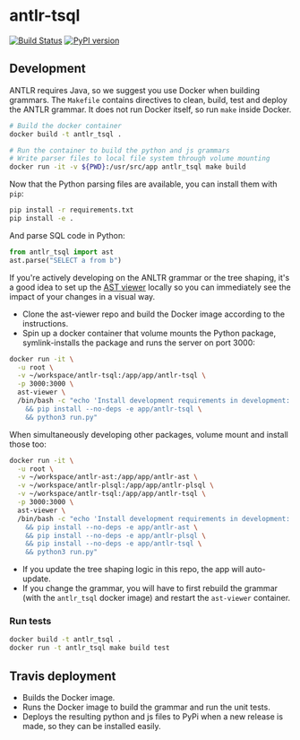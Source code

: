 # antlr-tsql

[![Build Status](https://travis-ci.org/datacamp/antlr-tsql.svg?branch=master)](https://travis-ci.org/datacamp/antlr-tsql)
[![PyPI version](https://badge.fury.io/py/antlr-tsql.svg)](https://badge.fury.io/py/antlr-tsql)

## Development

ANTLR requires Java, so we suggest you use Docker when building grammars. The `Makefile` contains directives to clean, build, test and deploy the ANTLR grammar. It does not run Docker itself, so run `make` inside Docker.

```bash
# Build the docker container
docker build -t antlr_tsql .

# Run the container to build the python and js grammars
# Write parser files to local file system through volume mounting
docker run -it -v ${PWD}:/usr/src/app antlr_tsql make build
```

Now that the Python parsing files are available, you can install them with `pip`:

```bash
pip install -r requirements.txt
pip install -e .
```

And parse SQL code in Python:

```python
from antlr_tsql import ast
ast.parse("SELECT a from b")
```

If you're actively developing on the ANLTR grammar or the tree shaping, it's a good idea to set up the [AST viewer](https://github.com/datacamp/ast-viewer) locally so you can immediately see the impact of your changes in a visual way.

- Clone the ast-viewer repo and build the Docker image according to the instructions.
- Spin up a docker container that volume mounts the Python package, symlink-installs the package and runs the server on port 3000:

```bash
docker run -it \
  -u root \
  -v ~/workspace/antlr-tsql:/app/app/antlr-tsql \
  -p 3000:3000 \
  ast-viewer \
  /bin/bash -c "echo 'Install development requirements in development:' \
    && pip install --no-deps -e app/antlr-tsql \
    && python3 run.py"
```

When simultaneously developing other packages, volume mount and install those too:

```bash
docker run -it \
  -u root \
  -v ~/workspace/antlr-ast:/app/app/antlr-ast \
  -v ~/workspace/antlr-plsql:/app/app/antlr-plsql \
  -v ~/workspace/antlr-tsql:/app/app/antlr-tsql \
  -p 3000:3000 \
  ast-viewer \
  /bin/bash -c "echo 'Install development requirements in development:' \
    && pip install --no-deps -e app/antlr-ast \
    && pip install --no-deps -e app/antlr-plsql \
    && pip install --no-deps -e app/antlr-tsql \
    && python3 run.py"
```

- If you update the tree shaping logic in this repo, the app will auto-update.
- If you change the grammar, you will have to first rebuild the grammar (with the `antlr_tsql` docker image) and restart the `ast-viewer` container.

### Run tests

```bash
docker build -t antlr_tsql .
docker run -t antlr_tsql make build test
```

## Travis deployment

- Builds the Docker image.
- Runs the Docker image to build the grammar and run the unit tests.
- Deploys the resulting python and js files to PyPi when a new release is made, so they can be installed easily.

